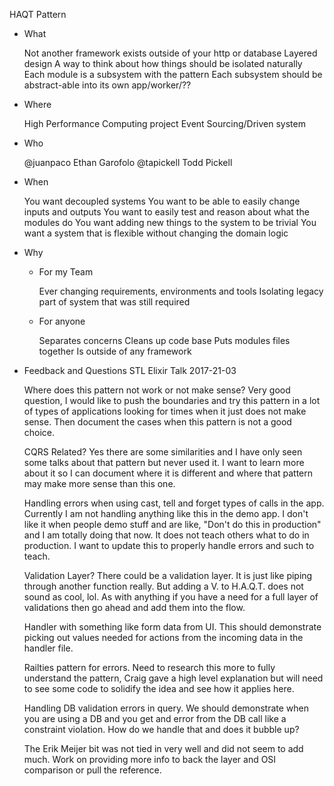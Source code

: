 HAQT Pattern

* What

  Not another framework
    exists outside of your http or database
  Layered design
  A way to think about how things should be isolated naturally
  Each module is a subsystem with the pattern
  Each subsystem should be abstract-able into its own app/worker/??

* Where

  High Performance Computing project
  Event Sourcing/Driven system

* Who

  @juanpaco Ethan Garofolo
  @tapickell Todd Pickell

* When

  You want decoupled systems
  You want to be able to easily change inputs and outputs
  You want to easily test and reason about what the modules do
  You want adding new things to the system to be trivial
  You want a system that is flexible without changing the domain logic

* Why

  * For my Team

    Ever changing requirements, environments and tools
    Isolating legacy part of system that was still required

  * For anyone

    Separates concerns
    Cleans up code base
    Puts modules files together
    Is outside of any framework

* Feedback and Questions STL Elixir Talk 2017-21-03

  Where does this pattern not work or not make sense?
  Very good question, I would like to push the boundaries and try this pattern
  in a lot of types of applications looking for times when it just does not make
  sense. Then document the cases when this pattern is not a good choice.

  CQRS Related? Yes there are some similarities and I have only seen some talks about
  that pattern but never used it. I want to learn more about it so I can document
  where it is different and where that pattern may make more sense than this one.

  Handling errors when using cast, tell and forget types of calls in the app.
  Currently I am not handling anything like this in the demo app. I don't like it
  when people demo stuff and are like, "Don't do this in production" and I am
  totally doing that now. It does not teach others what to do in production.
  I want to update this to properly handle errors and such to teach.

  Validation Layer? There could be a validation layer.
  It is just like piping through another function really.
  But adding a V. to H.A.Q.T. does not sound as cool, lol.
  As with anything if you have a need for a full layer of
  validations then go ahead and add them into the flow.

  Handler with something like form data from UI.
  This should demonstrate picking out values needed for actions
  from the incoming data in the handler file.

  Railties pattern for errors. Need to research this more to fully
  understand the pattern, Craig gave a high level explanation but
  will need to see some code to solidify the idea and see how it applies here.

  Handling DB validation errors in query.
  We should demonstrate when you are using a DB and you get and error from the DB call
  like a constraint violation. How do we handle that and does it bubble up?

  The Erik Meijer bit was not tied in very well and did not seem to add much.
  Work on providing more info to back the layer and OSI comparison or pull the reference.

